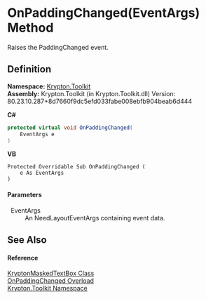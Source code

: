 # OnPaddingChanged(EventArgs) Method


Raises the PaddingChanged event.



## Definition
**Namespace:** <a href="79d2eac2-21f4-54ff-7552-b20c33c30600.md">Krypton.Toolkit</a>  
**Assembly:** Krypton.Toolkit (in Krypton.Toolkit.dll) Version: 80.23.10.287+8d7660f9dc5efd033fabe008ebfb904beab6d444

**C#**
``` C#
protected virtual void OnPaddingChanged(
	EventArgs e
)
```
**VB**
``` VB
Protected Overridable Sub OnPaddingChanged ( 
	e As EventArgs
)
```



#### Parameters
<dl><dt>  EventArgs</dt><dd>An NeedLayoutEventArgs containing event data.</dd></dl>

## See Also


#### Reference
<a href="962786e1-b6f4-f78f-d562-d654213adaa6.md">KryptonMaskedTextBox Class</a>  
<a href="37f4b1ec-4213-7267-a96d-1555cad8e04f.md">OnPaddingChanged Overload</a>  
<a href="79d2eac2-21f4-54ff-7552-b20c33c30600.md">Krypton.Toolkit Namespace</a>  
